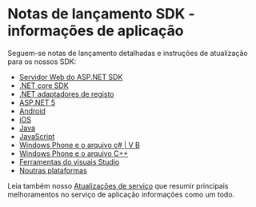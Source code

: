 <properties 
    pageTitle="Notas de lançamento do informações de aplicação" 
    description="As atualizações mais recentes." 
    services="application-insights" 
    documentationCenter=""
    authors="alancameronwills" 
    manager="douge"/>

<tags 
    ms.service="application-insights" 
    ms.workload="tbd" 
    ms.tgt_pltfrm="ibiza" 
    ms.devlang="na" 
    ms.topic="article" 
    ms.date="01/28/2016" 
    ms.author="awills"/>
 
# <a name="sdk-release-notes---application-insights"></a>Notas de lançamento SDK - informações de aplicação


Seguem-se notas de lançamento detalhadas e instruções de atualização para os nossos SDK:

* [Servidor Web do ASP.NET SDK](https://github.com/Microsoft/ApplicationInsights-server-dotnet/releases)
* [.NET core SDK](https://github.com/Microsoft/ApplicationInsights-dotnet/releases) 
* [.NET adaptadores de registo](https://github.com/Microsoft/ApplicationInsights-dotnet-logging/releases)
* [ASP.NET 5](https://github.com/Microsoft/ApplicationInsights-aspnet5/releases)
* [Android](https://github.com/Microsoft/ApplicationInsights-Android/releases)
* [iOS](https://github.com/Microsoft/ApplicationInsights-iOS)
* [Java](https://github.com/Microsoft/ApplicationInsights-Java)
* [JavaScript](https://github.com/Microsoft/ApplicationInsights-JS/commits/master)
* [Windows Phone e o arquivo c# | V B](app-insights-release-notes-windows.md)
* [Windows Phone e o arquivo C++](https://github.com/Microsoft/ApplicationInsights-CPP/releases)
* [Ferramentas do visuais Studio](app-insights-release-notes-vsix.md)
* [Noutras plataformas](https://github.com/Microsoft/ApplicationInsights-Home)

Leia também nosso [Atualizações de serviço](https://azure.microsoft.com/updates/?service=application-insights) que resumir principais melhoramentos no serviço de aplicação informações como um todo.

